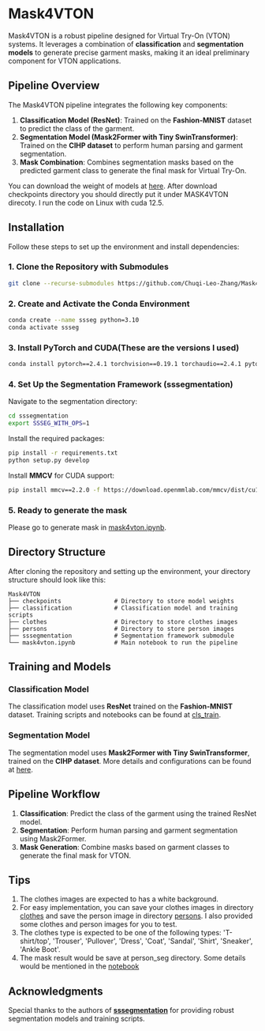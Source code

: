 # Mask4VTON

Mask4VTON is a robust pipeline designed for Virtual Try-On (VTON) systems. It leverages a combination of **classification** and **segmentation models** to generate precise garment masks, making it an ideal preliminary component for VTON applications.

## Pipeline Overview
The Mask4VTON pipeline integrates the following key components:
1. **Classification Model (ResNet)**: Trained on the **Fashion-MNIST** dataset to predict the class of the garment.
2. **Segmentation Model (Mask2Former with Tiny SwinTransformer)**: Trained on the **CIHP dataset** to perform human parsing and garment segmentation.
3. **Mask Combination**: Combines segmentation masks based on the predicted garment class to generate the final mask for Virtual Try-On. 

You can download the weight of models at [here](https://drive.google.com/drive/folders/1tGgDTZeWiVsbgkUdzuo3WhAqtCtOZpFV?usp=share_link). After download checkpoints directory you should directly put it under MASK4VTON direcoty.
I run the code on Linux with cuda 12.5.

## Installation
Follow these steps to set up the environment and install dependencies:

### 1. Clone the Repository with Submodules
```bash
git clone --recurse-submodules https://github.com/Chuqi-Leo-Zhang/Mask4VTON.git
```

### 2. Create and Activate the Conda Environment
```bash
conda create --name ssseg python=3.10
conda activate ssseg
```

### 3. Install PyTorch and CUDA(These are the versions I used)
```bash
conda install pytorch==2.4.1 torchvision==0.19.1 torchaudio==2.4.1 pytorch-cuda=12.1 -c pytorch -c nvidia
```

### 4. Set Up the Segmentation Framework (sssegmentation)
Navigate to the segmentation directory:
```bash
cd sssegmentation
export SSSEG_WITH_OPS=1
```
Install the required packages:
```bash
pip install -r requirements.txt
python setup.py develop
```
Install **MMCV** for CUDA support:
```bash
pip install mmcv==2.2.0 -f https://download.openmmlab.com/mmcv/dist/cu121/torch2.4/index.html
```

### 5. Ready to generate the mask
Please go to generate mask in [mask4vton.ipynb](mask4vton.ipynb).

## Directory Structure

After cloning the repository and setting up the environment, your directory structure should look like this:

```
Mask4VTON
├── checkpoints               # Directory to store model weights
├── classification            # Classification model and training scripts
├── clothes                   # Directory to store clothes images
├── persons                   # Directory to store person images
├── sssegmentation            # Segmentation framework submodule           
└── mask4vton.ipynb           # Main notebook to run the pipeline
```

## Training and Models
### Classification Model
The classification model uses **ResNet** trained on the **Fashion-MNIST** dataset. Training scripts and notebooks can be found at [cls_train](classification/cls_train.ipynb).

### Segmentation Model
The segmentation model uses **Mask2Former with Tiny SwinTransformer**, trained on the **CIHP dataset**. More details and configurations can be found at [here](https://github.com/SegmentationBLWX/sssegmentation/tree/main?tab=readme-ov-file).



## Pipeline Workflow
1. **Classification**: Predict the class of the garment using the trained ResNet model.
2. **Segmentation**: Perform human parsing and garment segmentation using Mask2Former.
3. **Mask Generation**: Combine masks based on garment classes to generate the final mask for VTON.

## Tips
1. The clothes images are expected to has a white background.
2. For easy implementation, you can save your clothes images in directory [clothes](clothes) and save the person image in directory [persons](persons). I also provided some clothes and person images for you to test.
3. The clothes type is expected to be one of the following types: 'T-shirt/top', 'Trouser', 'Pullover', 'Dress', 'Coat', 'Sandal', 'Shirt', 'Sneaker', 'Ankle Boot'.
4. The mask result would be save at person_seg directory. Some details would be mentioned in the [notebook](mask4vton.ipynb)


## Acknowledgments
Special thanks to the authors of [**sssegmentation**](https://github.com/SegmentationBLWX/sssegmentation.git) for providing robust segmentation models and training scripts.






